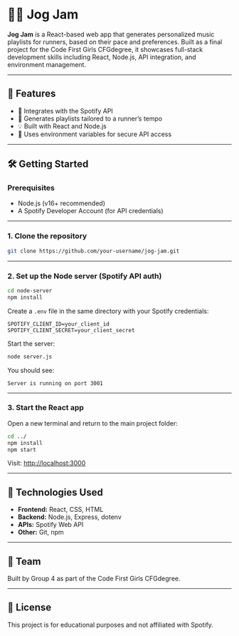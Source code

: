 # 🏃‍♀️ Jog Jam

**Jog Jam** is a React-based web app that generates personalized music playlists for runners, based on their pace and preferences. Built as a final project for the Code First Girls CFGdegree, it showcases full-stack development skills including React, Node.js, API integration, and environment management.

---

## 🚀 Features

- 🎵 Integrates with the Spotify API
- 🏃 Generates playlists tailored to a runner’s tempo
- 💡 Built with React and Node.js
- 🔐 Uses environment variables for secure API access

---

## 🛠️ Getting Started

### Prerequisites

- Node.js (v16+ recommended)
- A Spotify Developer Account (for API credentials)

---

### 1. Clone the repository

```bash
git clone https://github.com/your-username/jog-jam.git
```

---

### 2. Set up the Node server (Spotify API auth)

```bash
cd node-server
npm install
```

Create a `.env` file in the same directory with your Spotify credentials:

```
SPOTIFY_CLIENT_ID=your_client_id
SPOTIFY_CLIENT_SECRET=your_client_secret
```

Start the server:

```bash
node server.js
```

You should see:

```
Server is running on port 3001
```

---

### 3. Start the React app

Open a new terminal and return to the main project folder:

```bash
cd ../
npm install
npm start
```

Visit: [http://localhost:3000](http://localhost:3000)

---

## 🧪 Technologies Used

- **Frontend:** React, CSS, HTML
- **Backend:** Node.js, Express, dotenv
- **APIs:** Spotify Web API
- **Other:** Git, npm

---

## 🤝 Team

Built by Group 4 as part of the Code First Girls CFGdegree.  

---

## 📝 License

This project is for educational purposes and not affiliated with Spotify.

